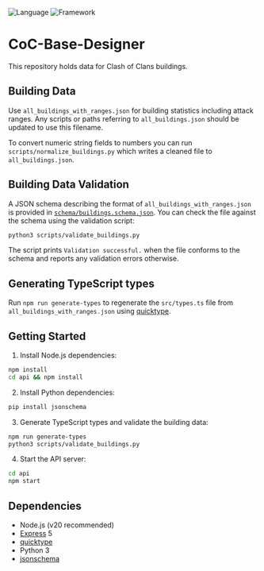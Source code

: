 ![Language](https://img.shields.io/badge/language-TypeScript-blue)
![Framework](https://img.shields.io/badge/framework-Express-green)

# CoC-Base-Designer

This repository holds data for Clash of Clans buildings.

## Building Data

Use `all_buildings_with_ranges.json` for building statistics including attack ranges. Any scripts or paths referring to `all_buildings.json` should be updated to use this filename.

To convert numeric string fields to numbers you can run `scripts/normalize_buildings.py` which writes a cleaned file to `all_buildings.json`.

## Building Data Validation

A JSON schema describing the format of `all_buildings_with_ranges.json` is provided in [`schema/buildings.schema.json`](schema/buildings.schema.json). You can check the file against the schema using the validation script:

```bash
python3 scripts/validate_buildings.py
```

The script prints `Validation successful.` when the file conforms to the schema and reports any validation errors otherwise.

## Generating TypeScript types

Run `npm run generate-types` to regenerate the `src/types.ts` file from `all_buildings_with_ranges.json` using [quicktype](https://github.com/quicktype/quicktype).

## Getting Started

1. Install Node.js dependencies:

```bash
npm install
cd api && npm install
```

2. Install Python dependencies:

```bash
pip install jsonschema
```

3. Generate TypeScript types and validate the building data:

```bash
npm run generate-types
python3 scripts/validate_buildings.py
```

4. Start the API server:

```bash
cd api
npm start
```

## Dependencies

- Node.js (v20 recommended)
- [Express](https://expressjs.com/) 5
- [quicktype](https://github.com/quicktype/quicktype)
- Python 3
- [jsonschema](https://pypi.org/project/jsonschema/)
